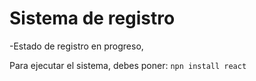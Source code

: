 <h1>Sistema de registro</h1>
 -Estado de registro en progreso,

 Para ejecutar el sistema, debes poner:
 ``` npn install react  ```
 
